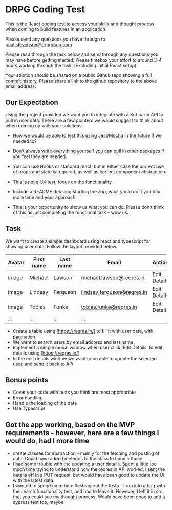# DRPG Coding Test

This is the React coding test to access your skills and thought process when coming to build features in an application.

Please send any questions you have through to paul.stevenson@drpgroup.com

Please read through the task below and send through any questions you may have before getting started. Please timebox your effort to around 3-4 hours working through the task. (Excluding initial React setup)

Your solution should be shared on a public Github repo showing a full commit history. Please share a link to the github repository to the above email address.

## Our Expectation

Using the project provided we want you to integrate with a 3rd party API to pull in user data. There are a few pointers we would suggest to think about when coming up with your solutions:

- How we would be able to test this using Jest/Mocha in the future if we needed to?

- Don't always write everything yourself you can pull in other packages if you feel they are needed.

- You can use Hooks or standard react, but in either case the correct use of props and state is required, as well as correct component abstraction.
- This is not a UX test, focus on the functionality
- Include a README detailing starting the app, what you’d do if you had more time and your approach
- This is your opportunity to show us what you can do. Please don’t think of this as just completing the functional task – wow us.

## Task

We want to create a simple dashboard using react and typescript for showing user data. Follow the layout provided below.

| Avatar | First name | Last name | Email                      | Action       |
| ------ | ---------- | --------- | -------------------------- | ------------ |
| image  | Michael    | Lawson    | michael.lawson@reqres.in   | Edit Details |
| image  | Lindsay    | Ferguson  | lindsay.ferguson@reqres.in | Edit Details |
| image  | Tobias     | Funke     | tobias.funke@reqres.in     | Edit Details |
| ...    | ...        | ...       | ...                        |

- Create a table using [https://reqres.in/] to fill it with user data, with pagination.
- We want to search users by email address and last name
- Implement a simple modal window when user click 'Edit Details' to edit details using [https://reqres.in/]
- In the edit details window we want to be able to update the selected user, and send it back to API

## Bonus points

- Cover your code with tests you think are most appropriate
- Error handling
- Handle the loading of the data
- Use Typescript

<!-- KRISTIAN WOODS NOTES -->

## Got the app working, based on the MVP requirements - however, here are a few things I would do, had I more time

- create classes for abstraction - mainly for the fetching and posting of data. Could have added methods to the class to handle those.
- I had some trouble with the updating a user details. Spent a little too much time trying to understand how the reqres.in API worked. I sent the details off in a PUT request, but would have been good to update the UI with the latest data.
- I wanted to spend more time fleshing out the tests - I ran into a bug with the search functionality test, and had to leave it. However, I left it in so that you could see my thought process. Would have been good to add a cypress test too, maybe
